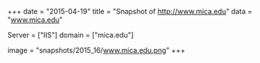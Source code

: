 
+++
date = "2015-04-19"
title = "Snapshot of http://www.mica.edu"
data = "www.mica.edu"

Server = ["IIS"]
domain = ["mica.edu"]

  image = "snapshots/2015_16/www.mica.edu.png"
+++
#
